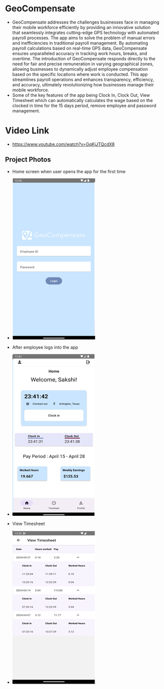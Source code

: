 # GeoCompensate
- GeoCompensate addresses the challenges businesses face in managing their mobile workforce efficiently by providing an innovative solution that seamlessly integrates cutting-edge GPS technology with automated payroll processes. The app aims to solve the problem of manual errors and inefficiencies in traditional payroll management. By automating payroll calculations based on real-time GPS data, GeoCompensate ensures unparalleled accuracy in tracking work hours, breaks, and overtime. The introduction of GeoCompensate responds directly to the need for fair and precise remuneration in varying geographical zones, allowing businesses to dynamically adjust employee compensation based on the specific locations where work is 
conducted. This app streamlines payroll operations and enhances transparency, efficiency, and accuracy, ultimately revolutionizing how businesses manage their mobile workforce.
- Some of the key features of the app being Clock In, Clock Out, View Timesheet which can automatically calculates the wage based on the clocked in time for the 15 days period, remove employee and password management.

# Video Link
- https://www.youtube.com/watch?v=GqKjJTQcdX8

## Project Photos
- Home screen when user opens the app for the first time
- ![Home Screen](images/homescreen.png)
  
- After employee logs into the app
- ![Landing Page](images/landingpage.png)

- View Timesheet
- ![View Timesheet](images/view_timesheet.png)
